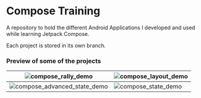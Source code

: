 # Compose Training
 
A repository to hold the different Android Applications I developed and used while learning Jetpack Compose. 

Each project is stored in its own branch.

### Preview of some of the projects
| ![compose_rally_demo](https://github.com/Technic-M01/Compose-Training/assets/95596263/156485ae-5d3e-447a-9d99-e98e59f23ca1) | ![compose_layout_demo](https://github.com/Technic-M01/Compose-Training/assets/95596263/4c72def6-b8ee-400c-a4e0-23521b98c343) |
|---|---|
| ![compose_advanced_state_demo](https://github.com/Technic-M01/Compose-Training/assets/95596263/9a0fe6fc-3897-44b9-93bb-56aa93d529c2) | ![compose_state_demo](https://github.com/Technic-M01/Compose-Training/assets/95596263/b15ac1ef-f836-4bff-8a40-4fbfc8b06762) |

